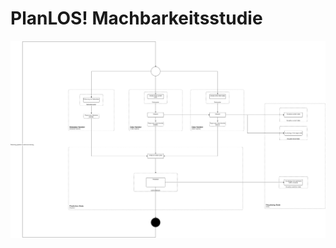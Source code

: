 # PlanLOS! Machbarkeitsstudie

![Sequencediagram](finished_activity_diagram.drawio.png "Sequence diagram")
